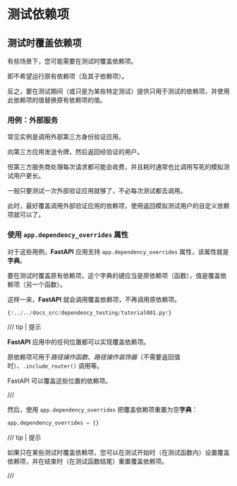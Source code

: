 # 测试依赖项

## 测试时覆盖依赖项

有些场景下，您可能需要在测试时覆盖依赖项。

即不希望运行原有依赖项（及其子依赖项）。

反之，要在测试期间（或只是为某些特定测试）提供只用于测试的依赖项，并使用此依赖项的值替换原有依赖项的值。

### 用例：外部服务

常见实例是调用外部第三方身份验证应用。

向第三方应用发送令牌，然后返回经验证的用户。

但第三方服务商处理每次请求都可能会收费，并且耗时通常也比调用写死的模拟测试用户更长。

一般只要测试一次外部验证应用就够了，不必每次测试都去调用。

此时，最好覆盖调用外部验证应用的依赖项，使用返回模拟测试用户的自定义依赖项就可以了。

### 使用 `app.dependency_overrides` 属性

对于这些用例，**FastAPI** 应用支持 `app.dependency_overrides` 属性，该属性就是**字典**。

要在测试时覆盖原有依赖项，这个字典的键应当是原依赖项（函数），值是覆盖依赖项（另一个函数）。

这样一来，**FastAPI** 就会调用覆盖依赖项，不再调用原依赖项。

```Python hl_lines="26-27  30"
{!../../docs_src/dependency_testing/tutorial001.py!}
```

/// tip | 提示

**FastAPI** 应用中的任何位置都可以实现覆盖依赖项。

原依赖项可用于*路径操作函数*、*路径操作装饰器*（不需要返回值时）、`.include_router()` 调用等。

FastAPI 可以覆盖这些位置的依赖项。

///

然后，使用 `app.dependency_overrides` 把覆盖依赖项重置为空**字典**：

```Python
app.dependency_overrides = {}
```

/// tip | 提示

如果只在某些测试时覆盖依赖项，您可以在测试开始时（在测试函数内）设置覆盖依赖项，并在结束时（在测试函数结尾）重置覆盖依赖项。

///
